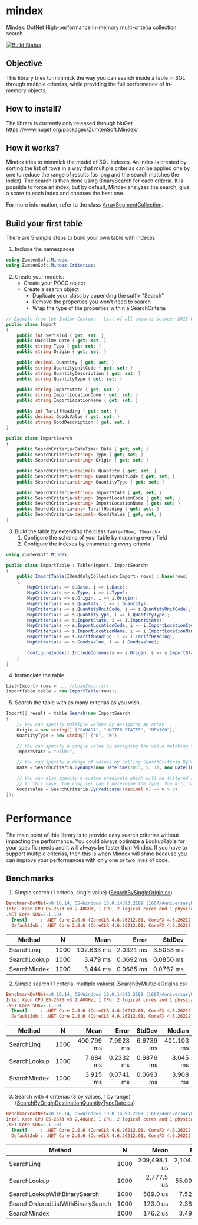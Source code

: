 # mindex
Mindex: DotNet High-performance in-memory multi-criteria collection search

[![Build Status](https://zumten.visualstudio.com/_apis/public/build/definitions/d6fe51c2-2715-43c8-8bff-5cb5575470b4/1/badge)](https://zumten.visualstudio.com/ZumtenSoft/_build/index?definitionId=1)

## Objective

This library tries to mimmick the way you can search inside a table in SQL through multiple criterias, while providing the full performance of in-memory objects.

## How to install?

The library is currently only released through NuGet https://www.nuget.org/packages/ZumtenSoft.Mindex/


## How it works?

Mindex tries to mimmick the model of SQL indexes. An index is created by sorting the list of rows in a way that multiple criterias can be applied one by one to reduce the range of results (as long and the search matches the index). The search is then done using BinarySearch for each criteria. It is possible to force an index, but by default, Mindex analyzes the search, give a score to each index and chooses the best one.

For more information, refer to the class [ArraySegmentCollection](https://github.com/zumten/mindex/blob/master/src/ZumtenSoft.Mindex/ArraySegmentCollection.cs).


## Build your first table

There are 5 simple steps to build your own table with indexes

1. Include the namespaces

```csharp
using ZumtenSoft.Mindex;
using ZumtenSoft.Mindex.Criterias;
```

2. Create your models:
    - Create your POCO object
    - Create a search object
        - Duplicate your class by appending the suffix "Search"
        - Remove the properties you won't need to search
        - Wrap the type of the properties within a SearchCriteria<T>

```csharp
// Example from the Indian Customs - List of all imports between 2015-05-01 to 2015-09-11
public class Import
{
    public int SerialId { get; set; }
    public DateTime Date { get; set; }
    public string Type { get; set; }
    public string Origin { get; set; }

    public decimal Quantity { get; set; }
    public string QuantityUnitCode { get; set; }
    public string QuantityDescription { get; set; }
    public string QuantityType { get; set; }

    public string ImportState { get; set; }
    public string ImportLocationCode { get; set; }
    public string ImportLocationName { get; set; }

    public int TariffHeading { get; set; }
    public decimal GoodsValue { get; set; }
    public string GoodDescription { get; set; }
}

public class ImportSearch
{
    public SearchCriteria<DateTime> Date { get; set; }
    public SearchCriteria<string> Type { get; set; }
    public SearchCriteria<string> Origin { get; set; }

    public SearchCriteria<decimal> Quantity { get; set; }
    public SearchCriteria<string> QuantityUnitCode { get; set; }
    public SearchCriteria<string> QuantityType { get; set; }

    public SearchCriteria<string> ImportState { get; set; }
    public SearchCriteria<string> ImportLocationCode { get; set; }
    public SearchCriteria<string> ImportLocationName { get; set; }
    public SearchCriteria<int> TariffHeading { get; set; }
    public SearchCriteria<decimal> GoodsValue { get; set; }
}
```

3. Build the table by extending the class `Table<TRow, TSearch>`
    1. Configure the schema of your table by mapping every field
    2. Configure the indexes by enumerating every criteria

```csharp
using ZumtenSoft.Mindex;

public class ImportTable : Table<Import, ImportSearch>
{
    public ImportTable(IReadOnlyCollection<Import> rows) : base(rows)
    {
        MapCriteria(s => s.Date, i => i.Date);
        MapCriteria(s => s.Type, i => i.Type);
        MapCriteria(s => s.Origin, i => i.Origin);
        MapCriteria(s => s.Quantity, i => i.Quantity);
        MapCriteria(s => s.QuantityUnitCode, i => i.QuantityUnitCode);
        MapCriteria(s => s.QuantityType, i => i.QuantityType);
        MapCriteria(s => s.ImportState, i => i.ImportState);
        MapCriteria(s => s.ImportLocationCode, i => i.ImportLocationCode);
        MapCriteria(s => s.ImportLocationName, i => i.ImportLocationName);
        MapCriteria(s => s.TariffHeading, i => i.TariffHeading);
        MapCriteria(s => s.GoodsValue, i => i.GoodsValue);

        ConfigureIndex().IncludeColumns(s => s.Origin, s => s.ImportState, s => s.QuantityType, s => s.Date).Build();
    }
}
```

4. Instanciate the table.
```csharp
List<Import> rows = ... //LoadImports();
ImportTable table = new ImportTable(rows);
```
5. Search the table with as many criterias as you wish.
```csharp
Import[] result = table.Search(new ImportSearch
{
    // You can specify multiple values by assigning an array
    Origin = new string[] {"CANADA", "UNITED STATES", "MEXICO"},
    QuantityType = new string[] {"W", "M"},

    // You can specify a single value by assigning the value matching the criteria type
    ImportState = "Delhi",

    // You can specify a range of values by calling SearchCriteria.ByRange
    Date = SearchCriteria.ByRange(new DateTime(2015, 5, 1), new DateTime(2015, 5, 14)),

    // You can also specify a custom predicate which will be filtered after everything else.
    // In this case, the compiler can't determine the type. You will have to specify it yourself.
    GoodsValue = SearchCriteria.ByPredicate((decimal v) => v > 0)
});
```

# Performance

The main point of this library is to provide easy search criterias without impacting the performance. You could always optimize a LookupTable for your specific needs and it will always be faster than Mindex. If you have to support multiple criterias, then this is when Mindex will shine because you can improve your performances with only one or two lines of code.

## Benchmarks

1. Simple search (1 criteria, single value) ([SearchBySingleOrigin.cs](https://github.com/zumten/mindex/blob/master/src/ZumtenSoft.Mindex.Benchmark/IndianCustoms/SearchBySingleOrigin.cs))

``` ini
BenchmarkDotNet=v0.10.14, OS=Windows 10.0.14393.2189 (1607/AnniversaryUpdate/Redstone1)
Intel Xeon CPU E5-2673 v3 2.40GHz, 1 CPU, 2 logical cores and 1 physical core
.NET Core SDK=2.1.104
  [Host]     : .NET Core 2.0.6 (CoreCLR 4.6.26212.01, CoreFX 4.6.26212.01), 64bit RyuJIT
  DefaultJob : .NET Core 2.0.6 (CoreCLR 4.6.26212.01, CoreFX 4.6.26212.01), 64bit RyuJIT
```
|       Method |    N |       Mean |     Error |    StdDev |
|------------- |----- |-----------:|----------:|----------:|
|   SearchLinq | 1000 | 102.633 ms | 2.0321 ms | 3.5053 ms |
| SearchLookup | 1000 |   3.479 ms | 0.0692 ms | 0.0850 ms |
| SearchMindex | 1000 |   3.444 ms | 0.0685 ms | 0.0762 ms |




2. Simple search (1 criteria, multiple values) ([SearchByMultipleOrigins.cs](https://github.com/zumten/mindex/blob/master/src/ZumtenSoft.Mindex.Benchmark/IndianCustoms/SearchByMultipleOrigins.cs))

``` ini
BenchmarkDotNet=v0.10.14, OS=Windows 10.0.14393.2189 (1607/AnniversaryUpdate/Redstone1)
Intel Xeon CPU E5-2673 v3 2.40GHz, 1 CPU, 2 logical cores and 1 physical core
.NET Core SDK=2.1.104
  [Host]     : .NET Core 2.0.6 (CoreCLR 4.6.26212.01, CoreFX 4.6.26212.01), 64bit RyuJIT
  DefaultJob : .NET Core 2.0.6 (CoreCLR 4.6.26212.01, CoreFX 4.6.26212.01), 64bit RyuJIT
```
|       Method |    N |       Mean |     Error |    StdDev |     Median |
|------------- |----- |-----------:|----------:|----------:|-----------:|
|   SearchLinq | 1000 | 400.799 ms | 7.9923 ms | 6.6739 ms | 401.103 ms |
| SearchLookup | 1000 |   7.684 ms | 0.2332 ms | 0.6876 ms |   8.045 ms |
| SearchMindex | 1000 |   3.915 ms | 0.0741 ms | 0.0693 ms |   3.908 ms |




3. Search with 4 criterias (3 by values, 1 by range) ([SearchByOriginDestinationQuantityTypeDate.cs](https://github.com/zumten/mindex/blob/master/src/ZumtenSoft.Mindex.Benchmark/IndianCustoms/SearchByOriginDestinationQuantityTypeDate.cs))

``` ini
BenchmarkDotNet=v0.10.14, OS=Windows 10.0.14393.2189 (1607/AnniversaryUpdate/Redstone1)
Intel Xeon CPU E5-2673 v3 2.40GHz, 1 CPU, 2 logical cores and 1 physical core
.NET Core SDK=2.1.104
  [Host]     : .NET Core 2.0.6 (CoreCLR 4.6.26212.01, CoreFX 4.6.26212.01), 64bit RyuJIT
  DefaultJob : .NET Core 2.0.6 (CoreCLR 4.6.26212.01, CoreFX 4.6.26212.01), 64bit RyuJIT
```
|                            Method |    N |         Mean |        Error |       StdDev |
|---------------------------------- |----- |-------------:|-------------:|-------------:|
|                        SearchLinq | 1000 | 309,498.1 us | 2,104.052 us | 1,756.979 us |
|                      SearchLookup | 1000 |   2,777.5 us |    55.091 us |    75.409 us |
|      SearchLookupWithBinarySearch | 1000 |     589.0 us |     7.527 us |     6.673 us |
| SearchOrderedListWithBinarySearch | 1000 |     123.0 us |     2.389 us |     2.844 us |
|                      SearchMindex | 1000 |     176.2 us |     3.499 us |     5.128 us |

